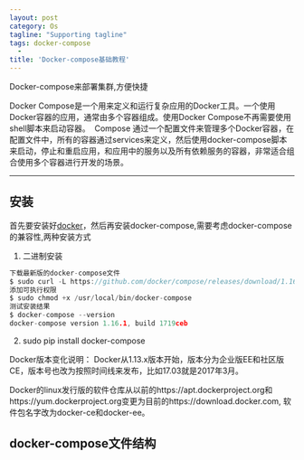 ```yaml
---
layout: post
category: Os
tagline: "Supporting tagline"
tags: docker-compose
  -
title: 'Docker-compose基础教程'
---
```

Docker-compose来部署集群,方便快捷

Docker Compose是一个用来定义和运行复杂应用的Docker工具。一个使用Docker容器的应用，通常由多个容器组成。使用Docker Compose不再需要使用shell脚本来启动容器。 
Compose 通过一个配置文件来管理多个Docker容器，在配置文件中，所有的容器通过services来定义，然后使用docker-compose脚本来启动，停止和重启应用，和应用中的服务以及所有依赖服务的容器，非常适合组合使用多个容器进行开发的场景。

---


<!--more-->

## 安装

首先要安装好[docker]()，然后再安装docker-compose,需要考虑docker-compose的兼容性,两种安装方式

 1. 二进制安装
 ```C
 下载最新版的docker-compose文件 
 $ sudo curl -L https://github.com/docker/compose/releases/download/1.16.1/docker-compose-`uname -s`-`uname -m` -o /usr/local/bin/docker-compose
 添加可执行权限 
 $ sudo chmod +x /usr/local/bin/docker-compose
 测试安装结果 
 $ docker-compose --version 
 docker-compose version 1.16.1, build 1719ceb
 ```
 2. sudo pip install docker-compose

Docker版本变化说明：
Docker从1.13.x版本开始，版本分为企业版EE和社区版CE，版本号也改为按照时间线来发布，比如17.03就是2017年3月。

Docker的linux发行版的软件仓库从以前的https://apt.dockerproject.org和https://yum.dockerproject.org变更为目前的https://download.docker.com, 软件包名字改为docker-ce和docker-ee。

## docker-compose文件结构
